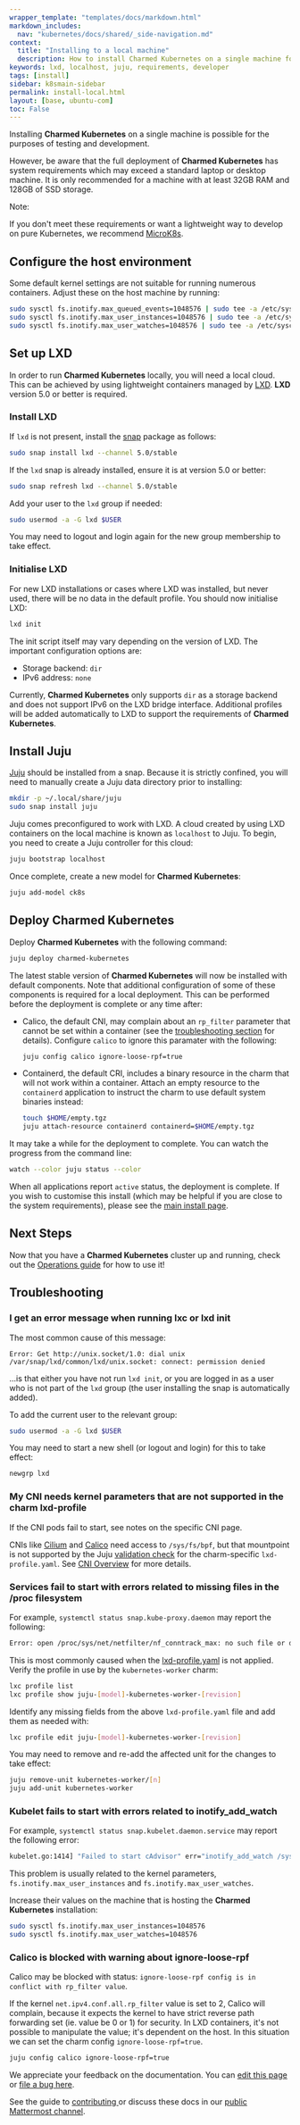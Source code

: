 ```yaml
---
wrapper_template: "templates/docs/markdown.html"
markdown_includes:
  nav: "kubernetes/docs/shared/_side-navigation.md"
context:
  title: "Installing to a local machine"
  description: How to install Charmed Kubernetes on a single machine for easy testing and development.
keywords: lxd, localhost, juju, requirements, developer
tags: [install]
sidebar: k8smain-sidebar
permalink: install-local.html
layout: [base, ubuntu-com]
toc: False
---
```


Installing **Charmed Kubernetes** on a single machine is possible for the
purposes of testing and development.

However, be aware that the full deployment of **Charmed Kubernetes** has system
requirements which may exceed a standard laptop or desktop machine. It is only
recommended for a machine with at least 32GB RAM and 128GB of SSD storage.

<div class="p-notification--positive is-inline">
  <div markdown="1" class="p-notification__content">
    <span class="p-notification__title">Note:</span>
    <p class="p-notification__message">If you don't meet these requirements or want a lightweight way to develop on pure Kubernetes, we recommend  <a href="https://microk8s.io/">MicroK8s</a>.</p>
  </div>
</div>

## Configure the host environment

Some default kernel settings are not suitable for running numerous containers.
Adjust these on the host machine by running:

```bash
sudo sysctl fs.inotify.max_queued_events=1048576 | sudo tee -a /etc/sysctl.conf
sudo sysctl fs.inotify.max_user_instances=1048576 | sudo tee -a /etc/sysctl.conf
sudo sysctl fs.inotify.max_user_watches=1048576 | sudo tee -a /etc/sysctl.conf
```

## Set up LXD

In order to run **Charmed Kubernetes** locally, you will need a local cloud. This can
be achieved by using lightweight containers managed by [LXD][lxd-home]. **LXD** version
5.0 or better is required.

### Install LXD

If `lxd` is not present, install the [snap][] package as follows:

```bash
sudo snap install lxd --channel 5.0/stable
```

If the `lxd` snap is already installed, ensure it is at version 5.0 or better:

```bash
sudo snap refresh lxd --channel 5.0/stable
```

Add your user to the `lxd` group if needed:

```bash
sudo usermod -a -G lxd $USER
```

You may need to logout and login again for the new group membership to take effect.

### Initialise LXD

For new LXD installations or cases where LXD was installed, but never used,
there will be no data in the default profile. You should now initialise LXD:

```bash
lxd init
```

The init script itself may vary depending on the version of LXD. The important
configuration options are:

- Storage backend: `dir`
- IPv6 address: `none`

Currently, **Charmed Kubernetes** only supports `dir` as a storage backend and
does not support IPv6 on the LXD bridge interface. Additional profiles will be
added automatically to LXD to support the requirements of **Charmed Kubernetes**.

## Install Juju

[Juju][] should be installed from a snap. Because it is strictly confined, you will
need to manually create a Juju data directory prior to installing:

```bash
mkdir -p ~/.local/share/juju
sudo snap install juju
```

Juju comes preconfigured to work with LXD. A cloud created by using LXD
containers on the local machine is known as `localhost` to Juju. To begin, you
need to create a Juju controller for this cloud:

```bash
juju bootstrap localhost
```

Once complete, create a new model for **Charmed Kubernetes**:

```bash
juju add-model ck8s
```

## Deploy Charmed Kubernetes

Deploy **Charmed Kubernetes** with the following command:

```bash
juju deploy charmed-kubernetes
```

The latest stable version of **Charmed Kubernetes** will now be installed with default
components. Note that additional configuration of some of these components is required
for a local deployment. This can be performed before the deployment is complete or
any time after:

- Calico, the default CNI, may complain about an `rp_filter` parameter that cannot be
set within a container (see the [troubleshooting section](#rp_filter) for details).
Configure `calico` to ignore this paramater with the following:

  ```bash
  juju config calico ignore-loose-rpf=true
  ```

- Containerd, the default CRI, includes a binary resource in the charm that will not
work within a container. Attach an empty resource to the `containerd` application to
instruct the charm to use default system binaries instead:

  ```bash
  touch $HOME/empty.tgz
  juju attach-resource containerd containerd=$HOME/empty.tgz
  ```

It may take a while for the deployment to complete. You can watch the progress from the
command line:

```bash
watch --color juju status --color
```

When all applications report `active` status, the deployment is complete.
If you wish to customise this install
(which may be helpful if you are close to the system requirements), please see
the [main install page][install].

## Next Steps

Now that you have a **Charmed Kubernetes** cluster up and running, check out the
[Operations guide][operations] for how to use it!

## Troubleshooting

### I get an error message when running lxc or lxd init

The most common cause of this message:

```no-highlight
Error: Get http://unix.socket/1.0: dial unix /var/snap/lxd/common/lxd/unix.socket: connect: permission denied
```

...is that either you have not run `lxd init`, or you are logged in as a user
who is not part of the `lxd` group (the user installing the snap is
automatically added).

To add the current user to the relevant group:

```bash
sudo usermod -a -G lxd $USER
```

You may need to start a new shell (or logout and login) for this to take effect:

```bash
newgrp lxd
```

### My CNI needs kernel parameters that are not supported in the charm lxd-profile

If the CNI pods fail to start, see notes on the specific CNI page.

CNIs like [Cilium][cilium] and [Calico][calico] need access to `/sys/fs/bpf`, but that
mountpoint is not supported by the Juju [validation check][juju-validation-check]
for the charm-specific `lxd-profile.yaml`. See [CNI Overview][cni-overview] for more
details.

### Services fail to start with errors related to missing files in the /proc filesystem

For example, `systemctl status snap.kube-proxy.daemon` may report the following:

```bash
Error: open /proc/sys/net/netfilter/nf_conntrack_max: no such file or directory
```

This is most commonly caused when the [lxd-profile.yaml][lxd-profile] is not applied.
Verify the profile in use by the `kubernetes-worker` charm:

```bash
lxc profile list
lxc profile show juju-[model]-kubernetes-worker-[revision]
```

Identify any missing fields from the above `lxd-profile.yaml` file and add them
as needed with:

```bash
lxc profile edit juju-[model]-kubernetes-worker-[revision]
```

You may need to remove and re-add the affected unit for the changes to take
effect:

```bash
juju remove-unit kubernetes-worker/[n]
juju add-unit kubernetes-worker
```

### Kubelet fails to start with errors related to inotify_add_watch

For example, `systemctl status snap.kubelet.daemon.service` may report the
following error:

```bash
kubelet.go:1414] "Failed to start cAdvisor" err="inotify_add_watch /sys/fs/cgroup/cpu,cpuacct: no space left on device"
```

This problem is usually related to the kernel parameters,
`fs.inotify.max_user_instances` and `fs.inotify.max_user_watches`.

Increase their values on the machine that is hosting
the **Charmed Kubernetes** installation:

```bash
sudo sysctl fs.inotify.max_user_instances=1048576
sudo sysctl fs.inotify.max_user_watches=1048576
```

### Calico is blocked with warning about ignore-loose-rpf

<a id="rp_filter"></a>

Calico may be blocked with status: `ignore-loose-rpf config is in conflict with rp_filter value`.

If the kernel `net.ipv4.conf.all.rp_filter` value is set to 2, Calico will complain,
because it expects the kernel to have strict reverse path forwarding set (ie. value be 0 or 1) for security.
In LXD containers, it's not possible to manipulate the value; it's dependent on the host.
In this situation we can set the charm config `ignore-loose-rpf=true`.

```bash
juju config calico ignore-loose-rpf=true
```

<!-- LINKS -->

[lxd-home]: https://ubuntu.com/lxd
[lxd-profile]: https://github.com/charmed-kubernetes/charm-kubernetes-worker/blob/main/lxd-profile.yaml
[calico]: /kubernetes/docs/cni-calico
[cilium]: /kubernetes/docs/cni-cilium
[cni-overview]: /kubernetes/docs/cni-overview
[juju-validation-check]: https://juju.is/docs/juju/use-lxd-profiles
[Juju]: https://jaas.ai
[snap]: https://snapcraft.io/docs/installing-snapd
[install]: /kubernetes/docs/install-manual
[operations]: /kubernetes/docs/operations

<!-- FEEDBACK -->
<div class="p-notification--information">
  <div class="p-notification__content">
    <p class="p-notification__message">We appreciate your feedback on the documentation. You can
    <a href="https://github.com/charmed-kubernetes/kubernetes-docs/edit/main/pages/k8s/install-local.md" >edit this page</a>
    or
    <a href="https://github.com/charmed-kubernetes/kubernetes-docs/issues/new">file a bug here</a>.</p>
    <p>See the guide to <a href="/kubernetes/docs/how-to-contribute"> contributing </a> or discuss these docs in our <a href="https://chat.charmhub.io/charmhub/channels/kubernetes"> public Mattermost channel</a>.</p>
  </div>
</div>

